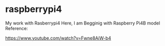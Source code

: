 # raspberrypi4
My work with Rasberrypi4
Here, I am Begginig with Raspberry Pi4B model
Reference:

https://www.youtube.com/watch?v=Fwne8AiW-b4
